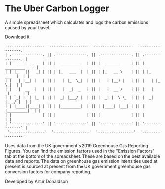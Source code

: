 # The Uber Carbon Logger
A simple spreadsheet which calculates and logs the carbon emissions caused by your travel.

Download it
```
.----------------.  .----------------.  .----------------.  .----------------.
| .--------------. || .--------------. || .--------------. || .--------------. |
| |  ____  ____  | || |  _________   | || |  _______     | || |  _________   | |
| | |_   ||   _| | || | |_   ___  |  | || | |_   __ \    | || | |_   ___  |  | |
| |   | |__| |   | || |   | |_  \_|  | || |   | |__) |   | || |   | |_  \_|  | |
| |   |  __  |   | || |   |  _|  _   | || |   |  __ /    | || |   |  _|  _   | |
| |  _| |  | |_  | || |  _| |___/ |  | || |  _| |  \ \_  | || |  _| |___/ |  | |
| | |____||____| | || | |_________|  | || | |____| |___| | || | |_________|  | |
| |              | || |              | || |              | || |              | |
| '--------------' || '--------------' || '--------------' || '--------------' |
 '----------------'  '----------------'  '----------------'  '----------------' 
```

Uses data from the UK government's 2019 Greenhouse Gas Reporting Figures. You can find the emission factors used in the "Emission Factors" tab at the bottom of the spreadsheet. These are based on the best available data and reports. The data on greenhouse gas emission intensities used at present is sourced at present from the UK government greenhouse gas conversion factors for company reporting.  

Developed by Artur Donaldson
